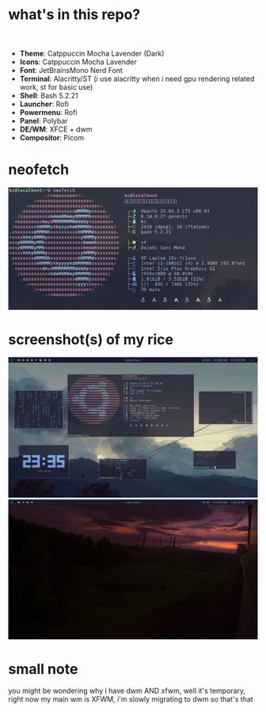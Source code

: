 # what's in this repo? <Br> <br>

- **Theme**: Catppuccin Mocha Lavender (Dark)
- **Icons**: Catppuccin Mocha Lavender
- **Font**: JetBrainsMono Nerd Font
- **Terminal**: Alacritty/ST (i use alacritty when i need gpu rendering related work, st for basic use)
- **Shell**: Bash 5.2.21
- **Launcher**: Rofi 
- **Powermenu**: Rofi
- **Panel**: Polybar
- **DE/WM**: XFCE + dwm
- **Compositor**: Picom

# neofetch

![neofetch](images/neofetch.png)

# screenshot(s) of my rice

![rice](images/rice1.png)
![rice2](images/rice2.png)

# small note

you might be wondering why i have dwm AND xfwm, well it's temporary, right now my main wm is XFWM, i'm slowly migrating to dwm so that's that
